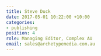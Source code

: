 ```yaml
---
title: Steve Duck
date: 2017-05-01 10:22:00 +10:00
categories:
- publishing
position: 4
role: Managing Editor, Complex AU
email: sales@archetypemedia.com.au
---
```


